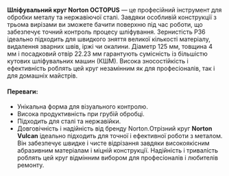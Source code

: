 **Шліфувальний круг Norton OCTOPUS** — це професійний інструмент для обробки металу та нержавіючої сталі. Завдяки особливій конструкції з трьома вирізами ви зможете бачити поверхню під час роботи, що забезпечує точний контроль процесу шліфування. Зернистість P36 ідеально підходить для швидкого зняття великої кількості матеріалу, видалення зварних швів, іржі чи окалини. Діаметр 125 мм, товщина 4 мм і посадковий отвір 22.23 мм гарантують сумісність із більшістю кутових шліфувальних машин (КШМ). Висока зносостійкість і ефективність роблять цей круг незамінним як для професіоналів, так і для домашніх майстрів.

#### Переваги:

- Унікальна форма для візуального контролю.
- Висока продуктивність при грубій обробці.
- Підходить для сталі та нержавійки.
- Довговічність і надійність від бренду Norton.Отрізний круг **Norton Vulcan** ідеально підходить для точної і ефективної роботи з металом. Він забезпечує швидке і чисте відрізання завдяки високоякісним абразивним матеріалам і міцній конструкції. Надійність і тривалість роблять цей круг відмінним вибором для професіоналів і любителів ремонту.
